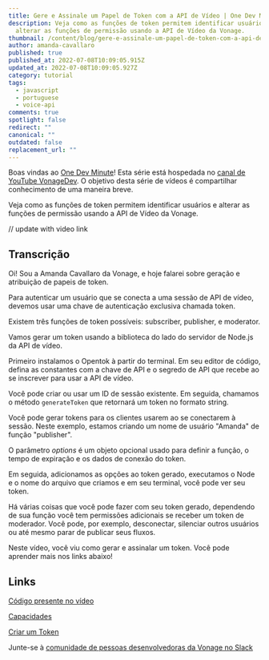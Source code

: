 ```yaml
---
title: Gere e Assinale um Papel de Token com a API de Vídeo | One Dev Minute
description: Veja como as funções de token permitem identificar usuários e
  alterar as funções de permissão usando a API de Vídeo da Vonage.
thumbnail: /content/blog/gere-e-assinale-um-papel-de-token-com-a-api-de-vídeo-one-dev-minute/thumbnail.png
author: amanda-cavallaro
published: true
published_at: 2022-07-08T10:09:05.915Z
updated_at: 2022-07-08T10:09:05.927Z
category: tutorial
tags:
  - javascript
  - portuguese
  - voice-api
comments: true
spotlight: false
redirect: ""
canonical: ""
outdated: false
replacement_url: ""
---
```

Boas vindas ao [One Dev Minute](https://www.youtube.com/playlist?list=PLWYngsniPr_mwb65DDl3Kr6xeh6l7_pVY)! Esta série está hospedada no [canal de YouTube VonageDev](https://www.youtube.com/vonagedev). O objetivo desta série de vídeos é compartilhar conhecimento de uma maneira breve.

Veja como as funções de token permitem identificar usuários e alterar as funções de permissão usando a API de Vídeo da Vonage.

// update with video link <youtube id="Mfw9GP8CoSw"></youtube>

## Transcrição

Oi! Sou a Amanda Cavallaro da Vonage, e hoje falarei sobre geração e atribuição de papeis de token.

Para autenticar um usuário que se conecta a uma sessão de API de vídeo, devemos usar uma chave de autenticação exclusiva chamada token.

Existem três funções de token possíveis: subscriber, publisher, e moderator.

Vamos gerar um token usando a biblioteca do lado do servidor de Node.js da API de vídeo.

Primeiro instalamos o Opentok à partir do terminal.
Em seu editor de código, defina as constantes com a chave de API e o segredo de API que recebe ao se inscrever para usar a API de vídeo.

Você pode criar ou usar um ID de sessão existente. Em seguida, chamamos o método `generateToken` que retornará um token no formato string.

Você pode gerar tokens para os clientes usarem ao se conectarem à sessão. Neste exemplo, estamos criando um nome de usuário "Amanda" de função "publisher".

O parâmetro *options* é um objeto opcional usado para definir a função, o tempo de expiração e os dados de conexão do token. 

Em seguida, adicionamos as opções ao token gerado, executamos o Node e o nome do arquivo que criamos e em seu terminal, você pode ver seu token.

Há várias coisas que você pode fazer com seu token gerado, dependendo de sua função você tem permissões adicionais se receber um token de moderador. Você pode, por exemplo, desconectar, silenciar outros usuários ou até mesmo parar de publicar seus fluxos.

Neste vídeo, você viu como gerar e assinalar um token. Você pode aprender mais nos links abaixo!

## Links

[Código presente no vídeo](https://tokbox.com/developer/guides/create-token/node/)

[Capacidades](https://tokbox.com/developer/sdks/js/reference/Capabilities.html)

[Criar um Token](https://tokbox.com/developer/guides/create-token/)

Junte-se à [comunidade de pessoas desenvolvedoras da Vonage no Slack](https://developer.vonage.com/community/slack)